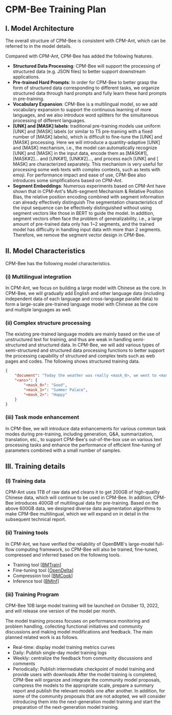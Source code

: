 # CPM-Bee Training Plan

## I. Model Architecture
The overall structure of CPM-Bee is consistent with CPM-Ant, which can be referred to in the model details.

Compared with CPM-Ant, CPM-Bee has added the following features.

- **Structured Data Processing**: CPM-Bee will support the processing of structured data (e.g. JSON files) to better support downstream applications.
- **Pre-trained Hard Prompts**: In order for CPM-Bee to better grasp the form of structured data corresponding to different tasks, we organize structured data through hard prompts and fully learn these hard prompts in pre-training.
- **Vocabulary Expansion**: CPM-Bee is a multilingual model, so we add vocabulary expansion to support the continuous learning of more languages, and we also introduce word splitters for the simultaneous processing of different languages.
- **[UNK] and [MASK] labels**: traditional pre-training models use uniform [UNK] and [MASK] labels (or similar to T5 pre-training with a fixed number of [MASK] labels), which is difficult to fine-tune the [UNK] and [MASK] processing. Here we will introduce a quantity-adaptive [UNK] and [MASK] mechanism, i.e., the model can automatically recognize [UNK] and [MASK] in the input data, encode them as [MASK#1], [MASK#2]... and [UNK#1], [UNK#2]..., and process each [UNK] and [ MASK] are characterized separately. This mechanism is very useful for processing some web texts with complex contexts, such as texts with emoji.
For performance impact and ease of use, CPM-Bee also introduces some simplifications based on CPM-Ant.
- **Segment Embeddings**: Numerous experiments based on CPM-Ant have shown that in CPM-Ant's Multi-segment Mechanism & Relative Position Bias, the relative position encoding combined with segment information can already effectively distinguish The segmentation characteristics of the input sequence can be effectively distinguished without using segment vectors like those in BERT to guide the model. In addition, segment vectors often face the problem of generalizability, i.e., a large amount of pre-trained data only has 1~2 segments, and the trained model has difficulty in handling input data with more than 2 segments. Therefore, we remove the segment vector design in CPM-Bee.


## II. Model Characteristics
CPM-Bee has the following model characteristics.

### (i) Multilingual integration
In CPM-Ant, we focus on building a large model with Chinese as the core. In CPM-Bee, we will gradually add English and other language data (including independent data of each language and cross-language parallel data) to form a large-scale pre-trained language model with Chinese as the core and multiple languages as well.

### (ii) Complex structure processing
The existing pre-trained language models are mainly based on the use of unstructured text for training, and thus are weak in handling semi-structured and structured data. In CPM-Bee, we will add various types of semi-structured and structured data processing functions to better support the processing capability of structured and complex texts such as web pages and codes. The following shows structured training data.
```json
{
    "document": "Today the weather was really <mask_0>, we went to <mask_1> and played very <mask_2>." ,
    "<ans>": {
        "<mask_0>": "Good",
        "<mask_1>": "Summer Palace",
        "<mask_2>": "Happy"
    }
}
```
### (iii) Task mode enhancement
In CPM-Bee, we will introduce data enhancements for various common task modes during pre-training, including generation, Q&A, summarization, translation, etc., to support CPM-Bee's out-of-the-box use on various text processing tasks and enhance the performance of efficient fine-tuning of parameters combined with a small number of samples.

## III. Training details
### (I) Training data
CPM-Ant uses 1TB of raw data and cleans it to get 200GB of high-quality Chinese data, which will continue to be used in CPM-Bee. In addition, CPM-Bee introduces 400GB of multilingual data for pre-training. Based on the above 600GB data, we designed diverse data augmentation algorithms to make CPM-Bee multilingual, which we will expand on in detail in the subsequent technical report.

### (ii) Training tools
In CPM-Ant, we have verified the reliability of OpenBMB's large-model full-flow computing framework, so CPM-Bee will also be trained, fine-tuned, compressed and inferred based on the following tools.

- Training tool [[BMTrain](https://github.com/OpenBMB/BMTrain)]
- Fine-tuning tool [[OpenDelta](https://github.com/thunlp/OpenDelta)]
- Compression tool [[BMCook](https://github.com/OpenBMB/BMCook)]
- Inference tool [[BMInf](https://github.com/OpenBMB/BMInf)]

### (iii) Training Program
CPM-Bee 10B large model training will be launched on October 13, 2022, and will release one version of the model per month.

The model training process focuses on performance monitoring and problem handling, collecting functional initiatives and community discussions and making model modifications and feedback. The main planned related work is as follows.

- Real-time: display model training metrics curves
- Daily: Publish single-day model training logs
- Weekly: centralize the feedback from community discussions and comments
- Periodically: Publish intermediate checkpoint of model training and provide users with downloads
After the model training is completed, CPM-Bee will organize and integrate the community model proposals, compress the models to the appropriate scale, prepare a summary report and publish the relevant models one after another. In addition, for some of the community proposals that are not adopted, we will consider introducing them into the next-generation model training and start the preparation of the next-generation model training.
